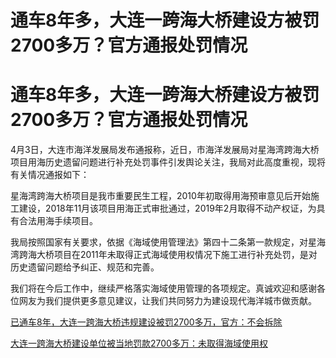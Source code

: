 # 通车8年多，大连一跨海大桥建设方被罚2700多万？官方通报处罚情况

# 通车8年多，大连一跨海大桥建设方被罚2700多万？官方通报处罚情况

4月3日，大连市海洋发展局发布通报称，近日，市海洋发展局对星海湾跨海大桥项目用海历史遗留问题进行补充处罚事件引发舆论关注，我局对此高度重视，现将有关情况通报如下：

星海湾跨海大桥项目是我市重要民生工程，2010年初取得用海预审意见后开始施工建设，2018年11月该项目用海正式审批通过，2019年2月取得不动产权证，为具有合法用海手续项目。

我局按照国家有关要求，依据《海域使用管理法》第四十二条第一款规定，对星海湾跨海大桥项目在2011年未取得正式海域使用权情况下施工进行补充处罚，是对历史遗留问题给予纠正、规范和完善。

我们将在今后工作中，继续严格落实海域使用管理的各项规定。真诚欢迎和感谢各位网友为我们提供更多意见建议，让我们共同努力为建设现代海洋城市做贡献。

[已通车8年，大连一跨海大桥违规建设被罚2700多万，官方：不会拆除](https://news.qq.com/rain/a/20240402A05L3B00)

[大连一跨海大桥建设单位被当地罚款2700多万：未取得海域使用权
](https://news.qq.com/rain/a/20240402A03Q7L00)

